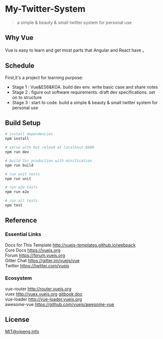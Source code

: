 # My-Twitter-System
> a simple & beauty & small twitter system for personal use

## Why Vue
Vue is easy to learn and get most parts that Angular and React have 。   

## Schedule
First,it's a project for learning purpose:    
* Stage 1 : Vue&ES6&KOA. build dev env. write basic case and share notes  
* Stage 2 : figure out software requirements. draft dev specifications. set on to structure
* Stage 3 : start to code. build a simple & beauty & small twitter system for personal use


## Build Setup

``` bash
# install dependencies
npm install

# serve with hot reload at localhost:8080
npm run dev

# build for production with minification
npm run build

# run unit tests
npm run unit

# run e2e tests
npm run e2e

# run all tests
npm test
```


## Reference

### Essential Links 
Docs for This Template http://vuejs-templates.github.io/webpack    
Core Docs https://vuejs.org  
Forum https://forum.vuejs.org  
Gitter Chat https://gitter.im/vuejs/vue  
Twitter https://twitter.com/vuejs  

### Ecosystem
vue-router http://router.vuejs.org  
vuex http://vuex.vuejs.org  [gitbook doc](http://vuejs.github.io/vue-loader)  
vue-loader http://vue-loader.vuejs.org  
awesome-vue https://github.com/vuejs/awesome-vue  

## License
MIT@yipeng.info
